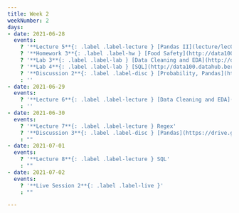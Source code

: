 ```yaml
---
title: Week 2
weekNumber: 2
days:
- date: 2021-06-28
  events:
    ? '**Lecture 5**{: .label .label-lecture } [Pandas II](lecture/lec05)'
    ? '**Homework 3**{: .label .label-hw } [Food Safety](http://data100.datahub.berkeley.edu/hub/user-redirect/git-sync?repo=https://github.com/DS-100/su21&urlpath=tree/su21/hw/hw3&branch=main) (due Jul 5)'
    ? '**Lab 3**{: .label .label-lab } [Data Cleaning and EDA](http://data100.datahub.berkeley.edu/hub/user-redirect/git-sync?repo=https://github.com/DS-100/su21&urlpath=tree/su21/lab/lab03&branch=main) (due Jul 3)'
    ? '**Lab 4**{: .label .label-lab } [SQL](http://data100.datahub.berkeley.edu/hub/user-redirect/git-sync?repo=https://github.com/DS-100/su21&urlpath=tree/su21/lab/lab04&branch=main) (due Jul 3)'
    ? '**Discussion 2**{: .label .label-disc } [Probability, Pandas](https://drive.google.com/file/d/1yybpSG1tdaemOQVwLqdPGkXWazcV2KPD/view?usp=sharing) [(videos)](https://www.youtube.com/playlist?list=PLQCcNQgUcDfpZlyxR_Ln_mYQp7hRp0XOR) [(solutions)](https://drive.google.com/file/d/1x4XL47Bb_goEY3Ir69U36EFj9M6mbCR9/view?usp=sharing)'
    : ''
- date: 2021-06-29
  events:
    ? '**Lecture 6**{: .label .label-lecture } [Data Cleaning and EDA](lecture/lec06)'
    : ''
- date: 2021-06-30
  events:
    ? '**Lecture 7**{: .label .label-lecture } Regex'
    ? '**Discussion 3**{: .label .label-disc } [Pandas](https://drive.google.com/file/d/1RaUZTQpEdKM8sIWyNm6CpCqB-4QM6tCy/view?usp=sharing) [(code)](http://data100.datahub.berkeley.edu/hub/user-redirect/git-sync?repo=https://github.com/DS-100/su21&urlpath=tree/su21/disc/disc03/disc03-pandas-student-blank.ipynb&branch=main)'
    : ""
- date: 2021-07-01
  events:
    ? '**Lecture 8**{: .label .label-lecture } SQL'
    : ""
- date: 2021-07-02
  events:
    ? '**Live Session 2**{: .label .label-live }'
    : ""

---
```

